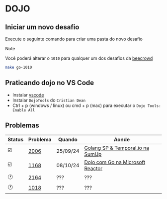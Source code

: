 # DOJO

## Iniciar um novo desafio

Execute o seguinte comando para criar uma pasta do novo desafio

> [!NOTE]
> Você poderá alterar o `1010` para qualquer um dos desafios da [beecrowd](https://judge.beecrowd.com/pt/search)

```bash
make go-1010
```

## Praticando dojo no VS Code

- Instalar [vscode](https://code.visualstudio.com/download)
- Instalar `DojoTools` do `Cristian Dean`
- Ctrl + p (windows / linux) ou cmd + p (mac) para executar o `Dojo Tools: Enable All`

## Problemas

| Status | Problema | Quando | Aonde |
| ------ | -------- | ------ | ----- |
| ☑️      | [2006](https://judge.beecrowd.com/pt/problems/view/2006) | 25/09/24 | [Golang SP & Temporal.io na SumUp](https://www.meetup.com/golangbr/events/303044658)
| ☑️      | [1168](https://judge.beecrowd.com/pt/problems/view/1168) | 08/10/24 | [Dojo com Go na Microsoft Reactor](https://www.meetup.com/golangbr/events/303659869)
| 🕐     | [2164](https://judge.beecrowd.com/pt/problems/view/2164) | ???      | ???
| 🕐     | [1018](https://judge.beecrowd.com/pt/problems/view/1018) | ???      | ???
